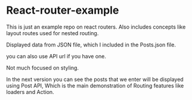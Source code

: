 # React-router-example
This is just an example repo on react routers. Also includes concepts like layout routes used for nested routing.

Displayed data from JSON file, which I included in the Posts.json file.

you can also use API url if you have one.

Not much focused on styling.

In the next version you can see the posts that we enter will be displayed using Post API, Which is the main demonstration of Routing features like loaders and Action.

